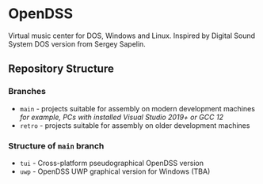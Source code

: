# OpenDSS
Virtual music center for DOS, Windows and Linux. Inspired by Digital Sound System DOS version from Sergey Sapelin.

## Repository Structure

### Branches
* `main` - projects suitable for assembly on modern development machines \
  _for example, PCs with installed Visual Studio 2019+ or GCC 12_
* `retro` - projects suitable for assembly on older development machines

### Structure of `main` branch
* `tui` - Cross-platform pseudographical OpenDSS version
* `uwp` - OpenDSS UWP graphical version for Windows (TBA)
